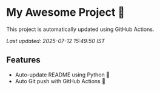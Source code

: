 # My Awesome Project 🚀

This project is automatically updated using GitHub Actions.

_Last updated: 2025-07-12 15:49:50 IST_

## Features
- Auto-update README using Python 🐍
- Auto Git push with GitHub Actions 🤖
